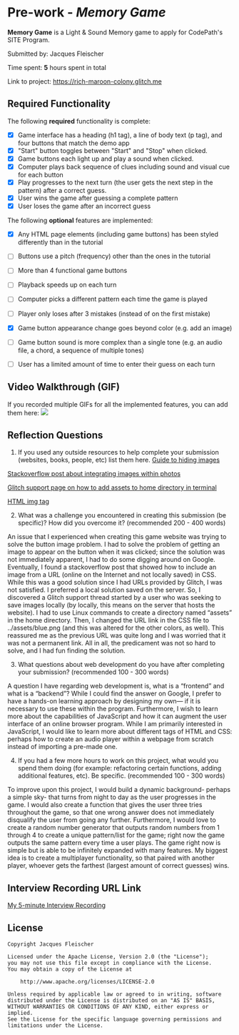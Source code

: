 # Pre-work - *Memory Game*

**Memory Game** is a Light & Sound Memory game to apply for CodePath's SITE Program. 

Submitted by: Jacques Fleischer

Time spent: **5** hours spent in total

Link to project: https://rich-maroon-colony.glitch.me

## Required Functionality

The following **required** functionality is complete:

* [x] Game interface has a heading (h1 tag), a line of body text (p tag), and four buttons that match the demo app
* [x] "Start" button toggles between "Start" and "Stop" when clicked. 
* [x] Game buttons each light up and play a sound when clicked. 
* [x] Computer plays back sequence of clues including sound and visual cue for each button
* [x] Play progresses to the next turn (the user gets the next step in the pattern) after a correct guess. 
* [x] User wins the game after guessing a complete pattern
* [x] User loses the game after an incorrect guess

The following **optional** features are implemented:

* [x] Any HTML page elements (including game buttons) has been styled differently than in the tutorial
* [ ] Buttons use a pitch (frequency) other than the ones in the tutorial
* [ ] More than 4 functional game buttons
* [ ] Playback speeds up on each turn
* [ ] Computer picks a different pattern each time the game is played
* [ ] Player only loses after 3 mistakes (instead of on the first mistake)
* [x] Game button appearance change goes beyond color (e.g. add an image)
* [ ] Game button sound is more complex than a single tone (e.g. an audio file, a chord, a sequence of multiple tones)
* [ ] User has a limited amount of time to enter their guess on each turn


## Video Walkthrough (GIF)

If you recorded multiple GIFs for all the implemented features, you can add them here:
![](http://g.recordit.co/I8th2q8Y4j.gif)

## Reflection Questions
1. If you used any outside resources to help complete your submission (websites, books, people, etc) list them here. 
[Guide to hiding images](https://careerkarma.com/blog/css-hide-element/)

[Stackoverflow post about integrating images within photos](https://stackoverflow.com/questions/2444894/how-to-set-background-image-in-submit-button)

[Glitch support page on how to add assets to home directory in terminal](https://support.glitch.com/t/assets-folder-path/4638/6)

[HTML img tag](https://www.w3schools.com/tags/tag_img.asp)

2. What was a challenge you encountered in creating this submission (be specific)? How did you overcome it? (recommended 200 - 400 words) 

An issue that I experienced when creating this game website was trying to solve the button image problem. I had to solve the problem of getting an image to appear on the button when it was clicked; since the solution was not immediately apparent, I had to do some digging around on Google. Eventually, I found a stackoverflow post that showed how to include an image from a URL (online on the Internet and not locally saved) in CSS. While this was a good solution since I had URLs provided by Glitch, I was not satisfied. I preferred a local solution saved on the server.
So, I discovered a Glitch support thread started by a user who was seeking to save images locally (by locally, this means on the server that hosts the website). I had to use Linux commands to create a directory named “assets” in the home directory. Then, I changed the URL link in the CSS file to ../assets/blue.png (and this was altered for the other colors, as well). This reassured me as the previous URL was quite long and I was worried that it was not a permanent link. All in all, the predicament was not so hard to solve, and I had fun finding the solution.

3. What questions about web development do you have after completing your submission? (recommended 100 - 300 words) 

A question I have regarding web development is, what is a “frontend” and what is a “backend”? While I could find the answer on Google, I prefer to have a hands-on learning approach by designing my own— if it is necessary to use these within the program. Furthermore, I wish to learn more about the capabilities of JavaScript and how it can augment the user interface of an online browser program.
While I am primarily interested in JavaScript, I would like to learn more about different tags of HTML and CSS: perhaps how to create an audio player within a webpage from scratch instead of importing a pre-made one.

4. If you had a few more hours to work on this project, what would you spend them doing (for example: refactoring certain functions, adding additional features, etc). Be specific. (recommended 100 - 300 words) 

To improve upon this project, I would build a dynamic background- perhaps a simple sky- that turns from night to day as the user progresses in the game. I would also create a function that gives the user three tries throughout the game, so that one wrong answer does not immediately disqualify the user from going any further. Furthermore, I would love to create a random number generator that outputs random numbers from 1 through 4 to create a unique pattern/list for the game; right now the game outputs the same pattern every time a user plays.
The game right now is simple but is able to be infinitely expanded with many features. My biggest idea is to create a multiplayer functionality, so that paired with another player, whoever gets the farthest (largest amount of correct guesses) wins.



## Interview Recording URL Link

[My 5-minute Interview Recording](your-link-here)


## License

    Copyright Jacques Fleischer

    Licensed under the Apache License, Version 2.0 (the "License");
    you may not use this file except in compliance with the License.
    You may obtain a copy of the License at

        http://www.apache.org/licenses/LICENSE-2.0

    Unless required by applicable law or agreed to in writing, software
    distributed under the License is distributed on an "AS IS" BASIS,
    WITHOUT WARRANTIES OR CONDITIONS OF ANY KIND, either express or implied.
    See the License for the specific language governing permissions and
    limitations under the License.
